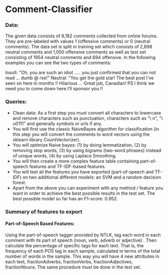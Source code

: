 # Comment-Classifier

### Data: 
The given data consists of 6,182 comments collected from online forums. They are pre-labeled with values 1 (offensive comments) or 0 (neutral comments). The data set is split in training set which consists of 2,898 neutral comments and 1,050 offensive comments as well as test set consisting of 1954 neutral comments and 694 offensive. In the following examples you can see the two types of comments:

Insult: "Oh, you are such an idiot ..... you just confirmed that you can not read ... dumb @ rse!"
Neutral: "You get the gold star! The best post I've seen on here in months !! Hilarious ... Great job, Canadian! PS I think we need you to come down here.I’ll sponsor you !!

### Queries:

* Clean data: As a first step you must convert all characters to lowercase and remove characters such as punctuation, characters such as "\ n", "\ u0111" and generally symbols or urls if any.
* You will first use the classic NaiveBayes algorithm for classification (in this step you will convert the comments to word vectors using the sklearn library CountVectorizer).
* You will optimize Naive bayes: (1) by doing lemmatization, (2) by removing stop words, (3) by using bigrams (two-word phrases) instead of unique words, (4) by using Laplace Smoothing.
* You will then create a more complex feature table containing part-of-speech features and TF-IDF-based features.
* You will test all the features you have exported (part-of-speech and TF-IDF) on two additional different models: an SVM and a random decision forest.
* Apart from the above you can experiment with any method / feature you want in order to achieve the best possible results in the test set. The best possible model so far has an F1-score: 0.952.

### Summary of features to export
#### Part-of-Speech Based Features: 
Using the part-of-speech tagger provided by NTLK, tag each word in each comment with its part of speech (noun, verb, adverb or adjective) . Then calculate the percentage of specific tags for each text. That is, the frequency of each POS tag in each sample, calculated in terms of the total number of words in the sample. This way you will have 4 new attributes in each text, fractionAdverbs, fractionVerbs, fractionAdjectives, fractionNouns. The same procedure must be done in the test set.
